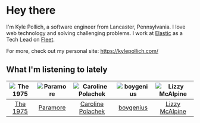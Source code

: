 # Hey there


I'm Kyle Pollich, a software engineer from Lancaster, Pennsylvania. I love web technology and solving challenging problems.
I work at [Elastic](https://www.elastic.co/) as a Tech Lead on [Fleet](https://www.elastic.co/guide/en/fleet/current/fleet-overview.html).

For more, check out my personal site: https://kylepollich.com/

## What I'm listening to lately

<!-- begin artists -->
  |![The 1975](https://i.scdn.co/image/ab6761610000f17889348336354096fd4e36ca73)|![Paramore](https://i.scdn.co/image/ab6761610000f178b10c34546a4ca2d7faeb8865)|![Caroline Polachek](https://i.scdn.co/image/ab6761610000f178d06f948216f34ea0298aef43)|![boygenius](https://i.scdn.co/image/ab6761610000f1781a6373c01e8b86e289859f57)|![Lizzy McAlpine](https://i.scdn.co/image/ab6761610000f178b10e2b618880f429a3967185)|
  |:---:|:---:|:---:|:---:|:---:|
  |[The 1975](https://open.spotify.com/artist/3mIj9lX2MWuHmhNCA7LSCW)|[Paramore](https://open.spotify.com/artist/74XFHRwlV6OrjEM0A2NCMF)|[Caroline Polachek](https://open.spotify.com/artist/4Ge8xMJNwt6EEXOzVXju9a)|[boygenius](https://open.spotify.com/artist/1hLiboQ98IQWhpKeP9vRFw)|[Lizzy McAlpine](https://open.spotify.com/artist/1GmsPCcpKgF9OhlNXjOsbS)|
<!-- end artists -->
